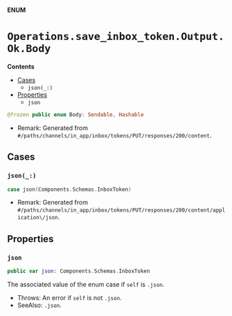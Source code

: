 **ENUM**

# `Operations.save_inbox_token.Output.Ok.Body`

**Contents**

- [Cases](#cases)
  - `json(_:)`
- [Properties](#properties)
  - `json`

```swift
@frozen public enum Body: Sendable, Hashable
```

- Remark: Generated from `#/paths/channels/in_app/inbox/tokens/PUT/responses/200/content`.

## Cases
### `json(_:)`

```swift
case json(Components.Schemas.InboxToken)
```

- Remark: Generated from `#/paths/channels/in_app/inbox/tokens/PUT/responses/200/content/application\/json`.

## Properties
### `json`

```swift
public var json: Components.Schemas.InboxToken
```

The associated value of the enum case if `self` is `.json`.

- Throws: An error if `self` is not `.json`.
- SeeAlso: `.json`.
